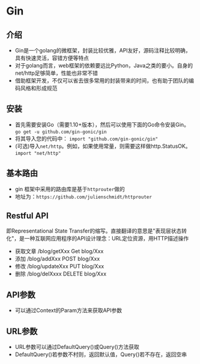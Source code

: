 # Gin

## 介绍
- Gin是一个golang的微框架，封装比较优雅，API友好，源码注释比较明确，具有快速灵活，容错方便等特点
- 对于golang而言，web框架的依赖要远比Python，Java之类的要小。自身的net/http足够简单，性能也非常不错
- 借助框架开发，不仅可以省去很多常用的封装带来的时间，也有助于团队的编码风格和形成规范

## 安装
- 首先需要安装Go（需要1.10+版本），然后可以使用下面的Go命令安装Gin。
`go get -u github.com/gin-gonic/gin`
- 将其导入您的代码中：
`import "github.com/gin-gonic/gin"`
- (可选)导入```net/http```。例如，如果使用常量，则需要这样做http.StatusOK。
`import "net/http"`
  
## 基本路由
- gin 框架中采用的路由库是基于```httprouter```做的
- 地址为：`https://github.com/julienschmidt/httprouter`

## Restful API
即Representational State Transfer的缩写。直接翻译的意思是"表现层状态转化"，是一种互联网应用程序的API设计理念：URL定位资源，用HTTP描述操作
- 获取文章 /blog/getXxx Get blog/Xxx
- 添加 /blog/addXxx POST blog/Xxx
- 修改 /blog/updateXxx PUT blog/Xxx
- 删除 /blog/delXxxx DELETE blog/Xxx

## API参数
- 可以通过Context的Param方法来获取API参数

## URL参数
- URL参数可以通过DefaultQuery()或Query()方法获取
- DefaultQuery()若参数不村则，返回默认值，Query()若不存在，返回空串
